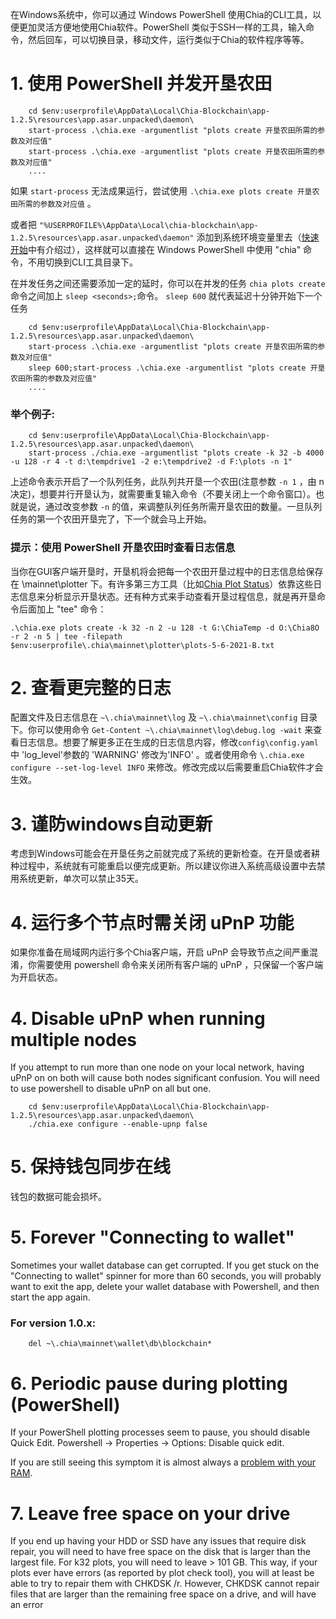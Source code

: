 在Windows系统中，你可以通过 Windows PowerShell 使用Chia的CLI工具，以便更加灵活方便地使用Chia软件。PowerShell 类似于SSH一样的工具，输入命令，然后回车，可以切换目录，移动文件，运行类似于Chia的软件程序等等。

# 1. 使用 PowerShell 并发开垦农田
```
    cd $env:userprofile\AppData\Local\Chia-Blockchain\app-1.2.5\resources\app.asar.unpacked\daemon\
    start-process .\chia.exe -argumentlist "plots create 开垦农田所需的参数及对应值"
    start-process .\chia.exe -argumentlist "plots create 开垦农田所需的参数及对应值"
    ....
```
如果 `start-process` 无法成果运行，尝试使用 `.\chia.exe plots create 开垦农田所需的参数及对应值` 。

或者把 `"%USERPROFILE%\AppData\Local\chia-blockchain\app-1.2.5\resources\app.asar.unpacked\daemon"` 添加到系统环境变量里去（[快速开始](Quick-Start-Guide#Windows系统下使用)中有介绍过），这样就可以直接在 Windows PowerShell 中使用 "chia" 命令，不用切换到CLI工具目录下。

在并发任务之间还需要添加一定的延时，你可以在并发的任务 `chia plots create` 命令之间加上 `sleep <seconds>;`命令。 `sleep 600` 就代表延迟十分钟开始下一个任务
```
    cd $env:userprofile\AppData\Local\Chia-Blockchain\app-1.2.5\resources\app.asar.unpacked\daemon\
    start-process .\chia.exe -argumentlist "plots create 开垦农田所需的参数及对应值"
    sleep 600;start-process .\chia.exe -argumentlist "plots create 开垦农田所需的参数及对应值"
    ....
```

### 举个例子:
```
    cd $env:userprofile\AppData\Local\Chia-Blockchain\app-1.2.5\resources\app.asar.unpacked\daemon\
    start-process ./chia.exe -argumentlist "plots create -k 32 -b 4000 -u 128 -r 4 -t d:\tempdrive1 -2 e:\tempdrive2 -d F:\plots -n 1"
```
上述命令表示开启了一个队列任务，此队列共开垦一个农田(注意参数 `-n 1` ，由 n 决定)，想要并行开垦认为，就需要重复输入命令（不要关闭上一个命令窗口）。也就是说，通过改变参数 `-n` 的值，来调整队列任务所需开垦农田的数量。一旦队列任务的第一个农田开垦完了，下一个就会马上开始。

### 提示：使用 PowerShell 开垦农田时查看日志信息
当你在GUI客户端开垦时，开垦机将会把每一个农田开垦过程中的日志信息给保存在 \mainnet\plotter 下。有许多第三方工具（比如[Chia Plot Status](https://github.com/grayfallstown/Chia-Plot-Status)）依靠这些日志信息来分析显示开垦状态。还有种方式来手动查看开垦过程信息，就是再开垦命令后面加上 "tee" 命令：
```
.\chia.exe plots create -k 32 -n 2 -u 128 -t G:\ChiaTemp -d O:\Chia8O -r 2 -n 5 | tee -filepath $env:userprofile\.chia\mainnet\plotter\plots-5-6-2021-B.txt
```
# 2. 查看更完整的日志
配置文件及日志信息在  `~\.chia\mainnet\log` 及 `~\.chia\mainnet\config` 目录下。你可以使用命令 `Get-Content ~\.chia\mainnet\log\debug.log -wait` 来查看日志信息。想要了解更多正在生成的日志信息内容，修改`config\config.yaml` 中 'log_level'参数的 'WARNING' 修改为'INFO' 。或者使用命令 `\.chia.exe configure --set-log-level INFO` 来修改。修改完成以后需要重启Chia软件才会生效。

# 3. 谨防windows自动更新
考虑到Windows可能会在开垦任务之前就完成了系统的更新检查。在开垦或者耕种过程中，系统就有可能重启以便完成更新。所以建议你进入系统高级设置中去禁用系统更新，单次可以禁止35天。

# 4. 运行多个节点时需关闭 uPnP 功能
如果你准备在局域网内运行多个Chia客户端，开启 uPnP 会导致节点之间严重混淆，你需要使用 powershell 命令来关闭所有客户端的 uPnP ，只保留一个客户端为开启状态。

# 4. Disable uPnP when running multiple nodes
If you attempt to run more than one node on your local network, having uPnP on on both will cause both nodes significant confusion. You will need to use powershell to disable uPnP on all but one.
```
    cd $env:userprofile\AppData\Local\Chia-Blockchain\app-1.2.5\resources\app.asar.unpacked\daemon\
    ./chia.exe configure --enable-upnp false
```
# 5. 保持钱包同步在线
钱包的数据可能会损坏。

# 5. Forever "Connecting to wallet"
Sometimes your wallet database can get corrupted. If you get stuck on the "Connecting to wallet" spinner for more than 60 seconds, you will probably want to exit the app, delete your wallet database with Powershell, and then start the app again.

### For version 1.0.x:
```
    del ~\.chia\mainnet\wallet\db\blockchain*
```

# 6. Periodic pause during plotting (PowerShell)
If your PowerShell plotting processes seem to pause, you should disable Quick Edit. Powershell -> Properties -> Options: Disable quick edit.

If you are still seeing this symptom it is almost always a [problem with your RAM](https://www.tomshardware.com/how-to/how-to-test-ram).

# 7. Leave free space on your drive 
If you end up having your HDD or SSD have any issues that require disk repair, you will need to have free space on the disk that is larger than the largest file. For k32 plots, you will need to leave > 101 GB. This way, if your plots ever have errors (as reported by plot check tool), you will at least be able to try to repair them with CHKDSK /r. However, CHKDSK cannot repair files that are larger than the remaining free space on a drive, and will have an error